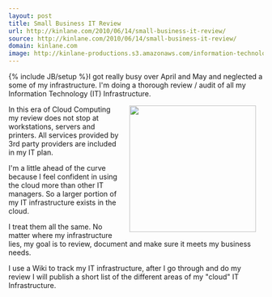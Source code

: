 ```yaml
---
layout: post
title: Small Business IT Review
url: http://kinlane.com/2010/06/14/small-business-it-review/
source: http://kinlane.com/2010/06/14/small-business-it-review/
domain: kinlane.com
image: http://kinlane-productions.s3.amazonaws.com/information-technology/ITmanagement2.jpg
---
```

{% include JB/setup %}I got really busy over April and May and neglected a some of my infrastructure.  I'm doing a thorough review / audit of all my Information Technology (IT) Infrastructure.<img class="alignnone" style="padding: 15px;" title="IT Management" src="http://kinlane-productions.s3.amazonaws.com/information-technology/ITmanagement2.jpg" alt="" width="250" align="right" /><p></p>
In this era of Cloud Computing my review does not stop at workstations, servers and printers.  All services provided by 3rd party providers are included in my IT plan.<p></p>
I'm a little ahead of the curve because I feel confident in using the cloud more than other IT managers.  So a larger portion of my IT infrastructure exists in the cloud.<p></p>
I treat them all the same.  No matter where my infrastructure lies, my goal is to review, document and make sure it meets my business needs.<p></p>
I use a Wiki to track my IT infrastructure, after I go through and do my review I will publish a short list of the different areas of my "cloud" IT Infrastructure.